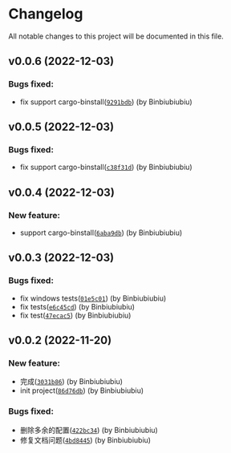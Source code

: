 # Changelog

All notable changes to this project will be documented in this file.


## v0.0.6 (2022-12-03)

### Bugs fixed:

- fix support cargo-binstall([`9291bdb`](https://github.com/Binbiubiubiu/git-semver-tags/commit/9291bdbb2c0708caea7574ab222ebc999745cb78)) (by Binbiubiubiu)

## v0.0.5 (2022-12-03)

### Bugs fixed:

- fix support cargo-binstall([`c38f31d`](https://github.com/Binbiubiubiu/git-semver-tags/commit/c38f31d90ba31469e2d1f87cc8893c3efa18e268)) (by Binbiubiubiu)

## v0.0.4 (2022-12-03)

### New feature:

- support cargo-binstall([`6aba9db`](https://github.com/Binbiubiubiu/git-semver-tags/commit/6aba9dbbc3bf83f3cb90764b386176a528434816)) (by Binbiubiubiu)

## v0.0.3 (2022-12-03)

### Bugs fixed:

- fix windows tests([`01e5c01`](https://github.com/Binbiubiubiu/git-semver-tags/commit/01e5c01ffe3fc0fcf91e294d1b3bb4cbc2f06270)) (by Binbiubiubiu)
- fix tests([`e6c45cd`](https://github.com/Binbiubiubiu/git-semver-tags/commit/e6c45cd5c9b548f01ed67c03236b209b9b96f549)) (by Binbiubiubiu)
- fix test([`47ecac5`](https://github.com/Binbiubiubiu/git-semver-tags/commit/47ecac574b86ee88d07709ca7cc399a2ad21cb96)) (by Binbiubiubiu)

## v0.0.2 (2022-11-20)

### New feature:

- 完成([`3031b86`](https://github.com/Binbiubiubiu/git-semver-tags/commit/3031b86b5d9ec95c14d6379304c9f6516f308dea)) (by Binbiubiubiu)
- init project([`86d76db`](https://github.com/Binbiubiubiu/git-semver-tags/commit/86d76db316ce2772f3fdc3442f90a2504fd10361)) (by Binbiubiubiu)

### Bugs fixed:

- 删除多余的配置([`422bc34`](https://github.com/Binbiubiubiu/git-semver-tags/commit/422bc341c92f136dd868df3167564e608add4533)) (by Binbiubiubiu)
- 修复文档问题([`4bd8445`](https://github.com/Binbiubiubiu/git-semver-tags/commit/4bd844509740e9585eda3ff9d9e0f995e9366a52)) (by Binbiubiubiu)
